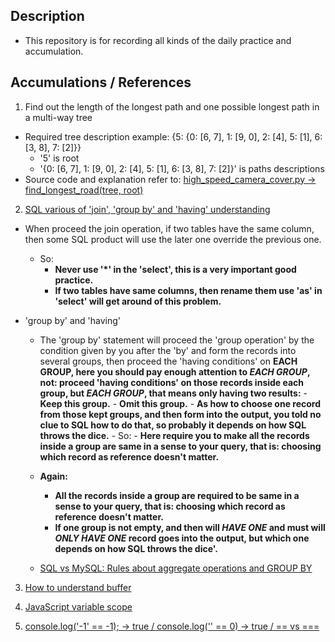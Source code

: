 ## Description
- This repository is for recording all kinds of the daily practice and accumulation.

## Accumulations / References
1. Find out the length of the longest path and one possible longest path in a multi-way tree
  - Required tree description example: {5: {0: [6, 7], 1: [9, 0], 2: [4], 5: [1], 6: [3, 8], 7: [2]}}
    - '5' is root
    - '{0: [6, 7], 1: [9, 0], 2: [4], 5: [1], 6: [3, 8], 7: [2]}' is paths descriptions
  - Source code and explanation refer to: [high_speed_camera_cover.py -> find_longest_road(tree, root)](algorithm/codility.com/20160330/high_speed_camera_cover/high_speed_camera_cover.py)
  
2. [SQL various of 'join', 'group by' and 'having' understanding](sql/README.20160401.basic.md)
  - When proceed the join operation, if two tables have the same column, then some SQL product will use the later one override the previous one.
    - So:
      - **Never use '*' in the 'select', this is a very important good practice.**
      - **If two tables have same columns, then rename them use 'as' in 'select' will get around of this problem.**
  
  - 'group by' and 'having'
    - The 'group by' statement will proceed the 'group operation' by the condition given by you after the 'by' and form the records into several groups, then proceed the 'having conditions' on **EACH GROUP, here you should pay enough attention to _EACH GROUP_, not: proceed 'having conditions' on those records inside each group, but _EACH GROUP_, that means only having two results:**
          - **Keep this group.**
          - **Omit this group.**
          - **As how to choose one record from those kept groups, and then form into the output, you told no clue to SQL how to do that, so probably it depends on how SQL throws the dice.**
          - So:
            - **Here require you to make all the records inside a group are same in a sense to your query, that is: choosing which record as reference doesn't matter.**
            
    - **Again:**
      - **All the records inside a group are required to be same in a sense to your query, that is: choosing which record as reference doesn't matter.**
      - **If one group is not empty, and then will _HAVE ONE_ and must will _ONLY HAVE ONE_ record goes into the output, but which one depends on how SQL throws the dice'.**
      
    - [SQL vs MySQL: Rules about aggregate operations and GROUP BY](http://stackoverflow.com/questions/12843303/sql-vs-mysql-rules-about-aggregate-operations-and-group-by)

3. [How to understand buffer](Node.js/README.20160404.buffer.md)

4. [JavaScript variable scope](JavaScript/README.20160405.variable_scope.md)

5. [console.log('-1' == -1);  ->  true  / console.log('' == 0)  -> true  /  == vs ===](JavaScript/README.20160405.abstract_equality_comparison_algorithm.md)


